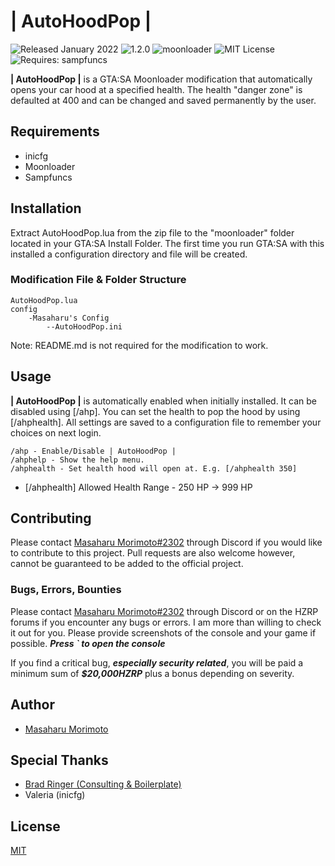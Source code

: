 # | AutoHoodPop |
![Released January 2022](https://img.shields.io/badge/release%20date-January%202022-purple)
![1.2.0](https://raster.shields.io/badge/version-v1.2.0-blue)
![moonloader](https://img.shields.io/badge/lua-moonloader-red)
![MIT License](https://img.shields.io/badge/license-MIT-green)
![Requires: sampfuncs](https://img.shields.io/badge/requires-sampfuncs%20|%20moonloader%20|%20inicfg-yellow)

**| AutoHoodPop |** is a GTA:SA Moonloader modification that automatically opens your car hood at a specified health. The health "danger zone" is defaulted at 400 and can be changed and saved permanently by the user.

## Requirements
- inicfg
- Moonloader
- Sampfuncs

## Installation
Extract AutoHoodPop.lua from the zip file to the "moonloader" folder located in your GTA:SA Install Folder. The first time you run GTA:SA with this installed a configuration directory and file will be created.

### Modification File & Folder Structure
```
AutoHoodPop.lua
config
    -Masaharu's Config
        --AutoHoodPop.ini
```

Note: README.md is not required for the modification to work.

## Usage
**| AutoHoodPop |** is automatically enabled when initially installed. It can be disabled using [/ahp]. You can set the health to pop the hood by using [/ahphealth]. All settings are saved to a configuration file to remember your choices on next login.

```
/ahp - Enable/Disable | AutoHoodPop |
/ahphelp - Show the help menu.
/ahphealth - Set health hood will open at. E.g. [/ahphealth 350]
```

- [/ahphealth] Allowed Health Range - 250 HP -> 999 HP

## Contributing
Please contact [Masaharu Morimoto#2302](https://litelink.at/masaharu) through Discord if you would like to contribute to this project. Pull requests are also welcome however, cannot be guaranteed to be added to the official project.

### Bugs, Errors, Bounties
Please contact [Masaharu Morimoto#2302](https://litelink.at/masaharu) through Discord or on the HZRP forums if you encounter any bugs or errors. I am more than willing to check it out for you. Please provide screenshots of the console and your game if possible. ***Press ` to open the console***

If you find a critical bug, ***especially security related***, you will be paid a minimum sum of ***$20,000HZRP*** plus a bonus depending on severity.

## Author
- [Masaharu Morimoto](https://litelink.at/masaharu)

## Special Thanks
- [Brad Ringer (Consulting & Boilerplate)](https://forums.hzgaming.net/member.php/34885-Brad-Ringer)
- Valeria (inicfg)

## License
[MIT](https://choosealicense.com/licenses/mit/)
